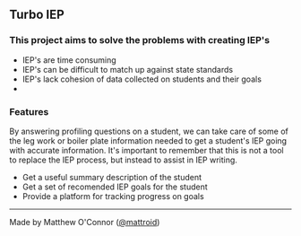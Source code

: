 ## Turbo IEP

### This project aims to solve the problems with creating IEP's 

  * IEP's are time consuming
  * IEP's can be difficult to match up against state standards
  * IEP's lack cohesion of data collected on students and their goals
  * 
### Features

By answering profiling questions on a student, we can take care of some of the leg work or boiler plate information needed to get a student's IEP going with accurate information. It's important to remember that this is not a tool to replace the IEP process, but instead to assist in IEP writing. 

  * Get a useful summary description of the student
  * Get a set of recomended IEP goals for the student
  * Provide a platform for tracking progress on goals 

---
Made by Matthew O'Connor ([@mattroid](https://teamwic.com)) 
